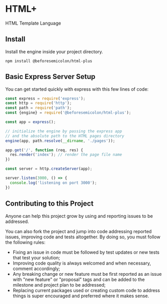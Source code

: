 # HTML+

HTML Template Language


## Install
Install the engine inside your project directory.
```
npm install @beforesemicolon/html-plus
```

## Basic Express Server Setup
You can get started quickly with express with this few lines of code:

```javascript
const express = require('express');
const http = require('http');
const path = require('path');
const {engine} = require('@beforesemicolon/html-plus');

const app = express();

// initialize the engine by passing the express app
// and the absolute path to the HTML pages directory
engine(app, path.resolve(__dirname, './pages'));

app.get('/', function (req, res) {
  res.render('index'); // render the page file name
})

const server = http.createServer(app);

server.listen(3000, () => {
  console.log('listening on port 3000');
})
```

## Contributing to this Project
Anyone can help this project grow by using and reporting issues to be addressed.

You can also fork the project and jump into code addressing reported issues, improving code and tests altogether. By doing so, you must follow the following rules:
* Fixing an issue in code must be followed by test updates or new tests that test your solution;
* Improving code quality is always welcomed and when necessary, comment accordingly;
* Any breaking change or new feature must be first reported as an issue with "new feature" or "proposal" tags and can be added to the milestone and project plan to be addressed;
* Replacing current packages used or creating custom code to address things is super encouraged and preferred where it makes sense.
